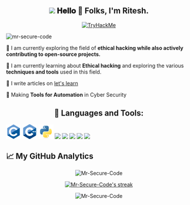 <h2 align="center">
  <a target="_blank">
    <img src="https://github.com/JayantGoel001/JayantGoel001/blob/master/GIF/Earth.gif?raw=true" width="24px" style="max-width:100%;">
  </a>
  𝐇𝐞𝐥𝐥𝐨 👋 Folks, I'm Ritesh.
</h2>

<div align="center">
  <a href="https://tryhackme.com/p/RiteshSahu">
    <img src="https://tryhackme-badges.s3.amazonaws.com/RiteshSahu.png" alt="TryHackMe">
  </a>
</div>

<p align="left">
  <img src="https://komarev.com/ghpvc/?username=mr-secure-code&label=Profile%20views&color=0e75b6&style=flat" alt="mr-secure-code">
</p>

🔭 I am currently exploring the field of <strong>ethical hacking while also actively contributing to open-source projects.</strong>

🌱 I am currently learning about <strong>Ethical hacking</strong> and exploring the various <strong>techniques and tools</strong> used in this field.

📝 I write articles on <a href="https://medium.com/@ritesh_sahu">let's learn</a>

🤖 Making <strong>Tools for Automation</strong> in Cyber Security

<!--Languages and tools-->

<h2 align="center"> 🚀 Languages and Tools:</h2>  

<p align="left">
  <img width="40px" src="https://raw.githubusercontent.com/devicons/devicon/master/icons/c/c-original.svg" />
  <img width="40px" src="https://raw.githubusercontent.com/devicons/devicon/master/icons/cplusplus/cplusplus-original.svg" />
  <img src="https://raw.githubusercontent.com/devicons/devicon/master/icons/python/python-original.svg" alt="python" width="40" height="40">
  <img width="40px" src="https://cdn.jsdelivr.net/gh/devicons/devicon/icons/windows8/windows8-original.svg" /> 
  <img width="40px" src="https://cdn.jsdelivr.net/gh/devicons/devicon/icons/linux/linux-original.svg" />
  <img width="40px" src="https://upload.wikimedia.org/wikipedia/commons/thumb/9/98/WordPress_blue_logo.svg/2048px-WordPress_blue_logo.svg.png" />
  <img width="40px" src="https://cdn.jsdelivr.net/gh/devicons/devicon/icons/bash/bash-original.svg" />
  <img width="40px" src="https://cdn.jsdelivr.net/gh/devicons/devicon/icons/vscode/vscode-original.svg" />
</p>

## &#x1f4c8; My GitHub Analytics

<p align="center">
  <img src="https://github-readme-stats.vercel.app/api?username=Mr-Secure-Code&show_icons=true&theme=tokyonight" alt="Mr-Secure-Code" />
</p>

<p align="center">
  <a href="https://github.com/Mr-Secure-Code/github-readme-streak-stats">
    <img title="🔥 Get streak stats for your profile at git.io/streak-stats" alt="Mr-Secure-Code's streak" src="https://github-readme-streak-stats.herokuapp.com/?user=Mr-Secure-Code&theme=monokai-metallian&hide_border=true">
  </a>
</p>

<p align="center">    
  <img src="https://github-readme-stats.vercel.app/api/top-langs/?username=Mr-Secure-Code&layout=compact&theme=tokyonight" alt="Mr-Secure-Code" />
</p>
